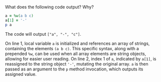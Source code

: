 What does the following code output? Why?
```Ruby
a = %w(a b c)
a[1] = '-'
p a
```
The code will output `["a", "-", "c"]`.

On line 1, local variable `a` is initialized and references an array of strings, containing the elements `(a b c)`. This specific syntax, along with a prepended `%w`, can be used when all array elements are string objects, allowing for easier user reading. On line 2, index 1 of `a`, indicated by `a[1]`, is reassigned to the string object `'-'`, mutating the original array. `a` is then passed as an argument to the `p` method invocation, which outputs its assigned value.
